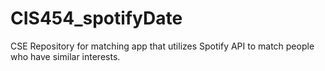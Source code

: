 # CIS454_spotifyDate
CSE Repository for matching app that utilizes Spotify API to match people who have similar interests.
